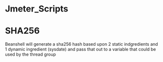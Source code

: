 # Jmeter_Scripts

# SHA256
Beanshell will generate a sha256 hash based upon 2 static indgredients and 1 dynamic ingredient (sysdate) and pass that out to a variable that could be used by the thread group
